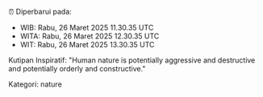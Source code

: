 ⏰ Diperbarui pada:
- WIB: Rabu, 26 Maret 2025 11.30.35 UTC
- WITA: Rabu, 26 Maret 2025 12.30.35 UTC
- WIT: Rabu, 26 Maret 2025 13.30.35 UTC

Kutipan Inspiratif:
"Human nature is potentially aggressive and destructive and potentially orderly and constructive."


Kategori: nature

